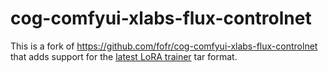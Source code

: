 # cog-comfyui-xlabs-flux-controlnet

This is a fork of https://github.com/fofr/cog-comfyui-xlabs-flux-controlnet that adds support for the [latest LoRA trainer](https://replicate.com/replicate/fast-flux-trainer/train) tar format.
